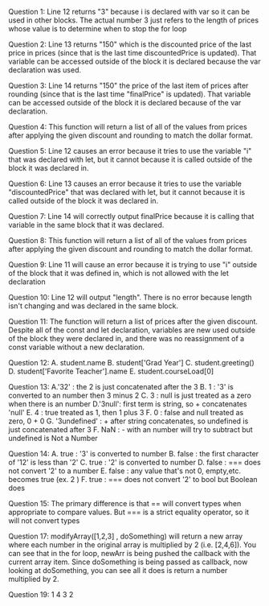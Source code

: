 Question 1:
    Line 12 returns "3" because i is declared with var so it can be used in other blocks. The actual number 3 just refers to the length of prices whose value is to determine when to stop the for loop

Question 2:
    Line 13 returns "150" which is the discounted price of the last price in prices (since that is the last time discountedPrice is updated). That variable can be accessed outside of the block it is declared because the var declaration was used.

Question 3:
    Line 14 returns "150" the price of the last item of prices after rounding (since that is the last time "finalPrice" is updated). That variable can be accessed outside of the block it is declared because of the var declaration.

Question 4:
    This function will return a list of all of the values from prices after applying the given discount and rounding to match the dollar format.

Question 5:
    Line 12 causes an error because it tries to use the variable "i" that was declared with let, but it cannot because it is called outside of the block it was declared in.

Question 6:
    Line 13 causes an error because it tries to use the variable "discountedPrice" that was declared with let, but it cannot because it is called outside of the block it was declared in. 

Question 7:
    Line 14 will correctly output finalPrice because it is calling that variable in the same block that it was declared.

Question 8:
     This function will return a list of all of the values from prices after applying the given discount and rounding to match the dollar format.

Question 9:
    Line 11 will cause an error because it is trying to use "i" outside of the block that it was defined in, which is not allowed with the let declaration

Question 10:
    Line 12 will output "length". There is no error because length isn't changing and was declared in the same block.

Question 11:
    The function will return a list of prices after the given discount. Despite all of the const and let declaration, variables are new used outside of the block they were declared in, and there was no reassignment of a const variable without a new declaration.

Question 12:
A. student.name
B. student['Grad Year']
C. student.greeting()
D. student['Favorite Teacher'].name
E. student.courseLoad[0]

Question 13:
A.'32'   : the 2 is just concatenated after the 3
B. 1     : '3' is converted to an number then 3 minus 2
C. 3     : null is just treated as a zero when there is an number
D.'3null': first term is string, so + concatenates 'null'
E. 4     : true treated as 1, then 1 plus 3
F. 0     : false and null treated as zero, 0 + 0
G. '3undefined' : + after string concatenates, so undefined is just concatenated after 3
F. NaN   : - with an number will try to subtract but undefined is Not a Number

Question 14:
A. true  : '3' is converted to number
B. false : the first character of '12' is less than '2'
C. true  : '2' is converted to number
D. false : === does not convert '2' to a number
E. false : any value that's not 0, empty,etc. becomes true (ex. 2 )
F. true  : === does not convert '2' to bool but Boolean does

Question 15:
The primary difference is that == will convert types when appropriate to compare values.
But === is a strict equality operator, so it will not convert types

Question 17:
modifyArray([1,2,3] , doSomething) will return a new array where each number in the original array is multiplied by 2 (i.e. [2,4,6]). You can see that in the for loop, newArr is being pushed the callback with the current array item. Since doSomething is being passed as callback, now looking at doSomething, you can see all it does is return a number multiplied by 2.

Question 19:
1
4
3
2

